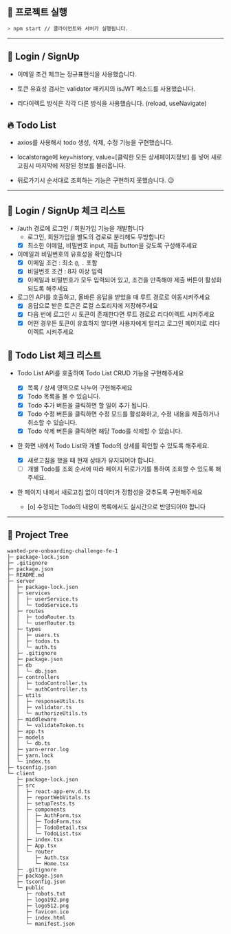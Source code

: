## 🎉 프로젝트 실행

```bash
> npm start // 클라이언트와 서버가 실행됩니다.
```

---

## 🚀 Login / SignUp

- 이메일 조건 체크는 정규표현식을 사용했습니다.

- 토큰 유효성 검사는 validator 패키지의 isJWT 메소드를 사용했습니다.

- 리다이렉트 방식은 각각 다른 방식을 사용했습니다. (reload, useNavigate)

## 🔥 Todo List

- axios를 사용해서 todo 생성, 삭제, 수정 기능을 구현했습니다.

- localstorage에 key=history, value=[클릭한 모든 상세페이지정보] 를 넣어 새로고침시 마지막에 저장된 정보를 불러옵니다.

- 뒤로가기시 순서대로 조회하는 기능은 구현하지 못했습니다. 😥

---

## 📝 Login / SignUp 체크 리스트

- /auth 경로에 로그인 / 회원가입 기능을 개발합니다
  - 로그인, 회원가입을 별도의 경로로 분리해도 무방합니다
  - [x] 최소한 이메일, 비밀번호 input, 제출 button을 갖도록 구성해주세요
- 이메일과 비밀번호의 유효성을 확인합니다
  - [x] 이메일 조건 : 최소 `@`, `.` 포함
  - [x] 비밀번호 조건 : 8자 이상 입력
  - [x] 이메일과 비밀번호가 모두 입력되어 있고, 조건을 만족해야 제출 버튼이 활성화 되도록 해주세요
- 로그인 API를 호출하고, 올바른 응답을 받았을 때 루트 경로로 이동시켜주세요
  - [x] 응답으로 받은 토큰은 로컬 스토리지에 저장해주세요
  - [x] 다음 번에 로그인 시 토큰이 존재한다면 루트 경로로 리다이렉트 시켜주세요
  - [x] 어떤 경우든 토큰이 유효하지 않다면 사용자에게 알리고 로그인 페이지로 리다이렉트 시켜주세요

## 📝 Todo List 체크 리스트

- Todo List API를 호출하여 Todo List CRUD 기능을 구현해주세요
  - [x] 목록 / 상세 영역으로 나누어 구현해주세요
  - [x] Todo 목록을 볼 수 있습니다.
  - [x] Todo 추가 버튼을 클릭하면 할 일이 추가 됩니다.
  - [x] Todo 수정 버튼을 클릭하면 수정 모드를 활성화하고, 수정 내용을 제출하거나 취소할 수 있습니다.
  - [x] Todo 삭제 버튼을 클릭하면 해당 Todo를 삭제할 수 있습니다.
- 한 화면 내에서 Todo List와 개별 Todo의 상세를 확인할 수 있도록 해주세요.
  - [x] 새로고침을 했을 때 현재 상태가 유지되어야 합니다.
  - [ ] 개별 Todo를 조회 순서에 따라 페이지 뒤로가기를 통하여 조회할 수 있도록 해주세요.
- 한 페이지 내에서 새로고침 없이 데이터가 정합성을 갖추도록 구현해주세요

  - [o] 수정되는 Todo의 내용이 목록에서도 실시간으로 반영되어야 합니다

---

## 🎄 Project Tree

```
wanted-pre-onboarding-challenge-fe-1
├─ package-lock.json
├─ .gitignore
├─ package.json
├─ README.md
├─ server
│  ├─ package-lock.json
│  ├─ services
│  │  ├─ userService.ts
│  │  └─ todoService.ts
│  ├─ routes
│  │  ├─ todoRouter.ts
│  │  └─ userRouter.ts
│  ├─ types
│  │  ├─ users.ts
│  │  ├─ todos.ts
│  │  └─ auth.ts
│  ├─ .gitignore
│  ├─ package.json
│  ├─ db
│  │  └─ db.json
│  ├─ controllers
│  │  ├─ todoController.ts
│  │  └─ authController.ts
│  ├─ utils
│  │  ├─ responseUtils.ts
│  │  ├─ validator.ts
│  │  └─ authorizeUtils.ts
│  ├─ middleware
│  │  └─ validateToken.ts
│  ├─ app.ts
│  ├─ models
│  │  └─ db.ts
│  ├─ yarn-error.log
│  ├─ yarn.lock
│  └─ index.ts
├─ tsconfig.json
└─ client
   ├─ package-lock.json
   ├─ src
   │  ├─ react-app-env.d.ts
   │  ├─ reportWebVitals.ts
   │  ├─ setupTests.ts
   │  ├─ components
   │  │  ├─ AuthForm.tsx
   │  │  ├─ TodoForm.tsx
   │  │  ├─ TodoDetail.tsx
   │  │  └─ TodoList.tsx
   │  ├─ index.tsx
   │  ├─ App.tsx
   │  └─ router
   │     ├─ Auth.tsx
   │     └─ Home.tsx
   ├─ .gitignore
   ├─ package.json
   ├─ tsconfig.json
   └─ public
      ├─ robots.txt
      ├─ logo192.png
      ├─ logo512.png
      ├─ favicon.ico
      ├─ index.html
      └─ manifest.json

```
